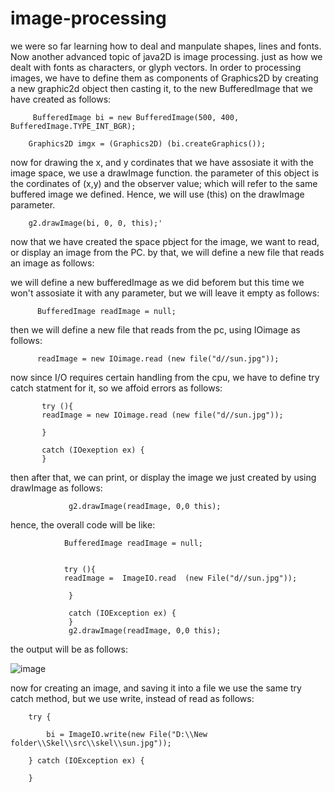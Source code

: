 # image-processing



we were so far learning how to deal and manpulate shapes, lines and fonts. Now another advanced topic of java2D is image processing.
just as how we dealt with fonts as characters, or glyph vectors. In order to processing images, we have to define them as components of
Graphics2D by creating a new graphic2d object then casting it, to the new BufferedImage that we have created as follows:



         BufferedImage bi = new BufferedImage(500, 400, BufferedImage.TYPE_INT_BGR);

        Graphics2D imgx = (Graphics2D) (bi.createGraphics());
        
        
        
        
        
        
        
now for drawing the x, and y cordinates that we have assosiate it with the image space, we use a drawImage function.
the parameter of this object is the cordinates of (x,y) and the observer value; which will refer to the same buffered 
image we defined. Hence, we will use (this) on the drawImage parameter. 

        g2.drawImage(bi, 0, 0, this);'
        
        
        
        
now that we have created the space pbject for the image, we want to read, or display an image from the PC. 
by that, we will define a new file that reads an image as follows:

we will define a new bufferedImage as we did beforem but this time we won't assosiate it with any parameter, but we will leave it empty as follows:


          BufferedImage readImage = null;
          
  
  then we will define a new file that reads from the pc, using IOimage as follows:
  
  
          readImage = new IOimage.read (new file("d//sun.jpg"));
          
          
 now since I/O requires certain handling from the cpu, we have to define try catch statment for it, so we affoid errors as follows:
 
           
           
           
           try (){
           readImage = new IOimage.read (new file("d//sun.jpg"));
           
           }
           
           catch (IOexeption ex) {
           }
           
           
  
  then after that, we can print, or display the image we just created by using drawImage as follows:
  
  
                 g2.drawImage(readImage, 0,0 this);
                 
                 
                 
                 
   
   
   hence, the overall code will be like:
   
   
                BufferedImage readImage = null;
         
                        
                try (){
                readImage =  ImageIO.read  (new File("d//sun.jpg"));
           
                 }
           
                 catch (IOException ex) {
                 }
                 g2.drawImage(readImage, 0,0 this);
          




the output will be as follows:


![image](https://user-images.githubusercontent.com/63984422/145833524-1dee434a-c657-4a11-a8e1-e73058947eb3.png)




now for creating an image, and saving it into a file we use the same try catch method, but we use write, instead of read as follows:


        try {

            bi = ImageIO.write(new File("D:\\New folder\\Skel\\src\\skel\\sun.jpg"));
    
        } catch (IOException ex) {

        }
        
        
